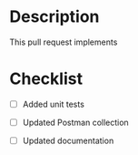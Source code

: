 # Description
<!-- Detail what changes were implemented with this pull request -->


<!-- If there is a ticket associated with this pull request, mention it below. If not, please remove the below. -->
This pull request implements <ISSUE-NR>

# Checklist

- [ ] Added unit tests
<!-- If not, please explain why below -->

- [ ] Updated Postman collection
<!-- If not, please explain why below -->

- [ ] Updated documentation
<!-- If not, please explain why below -->
